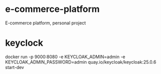 # e-commerce-platform
E-commerce platform, personal project 

# keyclock
docker run -p 9000:8080 -e KEYCLOAK_ADMIN=admin -e KEYCLOAK_ADMIN_PASSWORD=admin quay.io/keycloak/keycloak:25.0.6 start-dev

